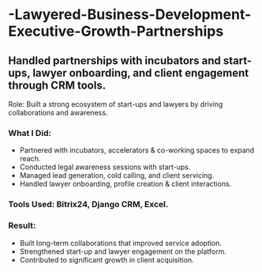 # -Lawyered-Business-Development-Executive-Growth-Partnerships
## Handled partnerships with incubators and start-ups, lawyer onboarding, and client engagement through CRM tools.

Role: Built a strong ecosystem of start-ups and lawyers by driving collaborations and awareness.

### What I Did:

- Partnered with incubators, accelerators & co-working spaces to expand reach.
- Conducted legal awareness sessions with start-ups.
- Managed lead generation, cold calling, and client servicing.
- Handled lawyer onboarding, profile creation & client interactions.

### Tools Used: Bitrix24, Django CRM, Excel.

### Result:

- Built long-term collaborations that improved service adoption.
- Strengthened start-up and lawyer engagement on the platform.
- Contributed to significant growth in client acquisition.

